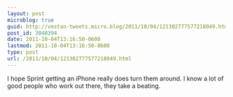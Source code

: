```yaml
---
layout: post
microblog: true
guid: http://vmstan-tweets.micro.blog/2011/10/04/121302777577218049.html
post_id: 3040394
date: 2011-10-04T13:16:50-0600
lastmod: 2011-10-04T13:16:50-0600
type: post
url: /2011/10/04/121302777577218049.html
---
```

I hope Sprint getting an iPhone really does turn them around. I know a lot of good people who work out there, they take a beating.
